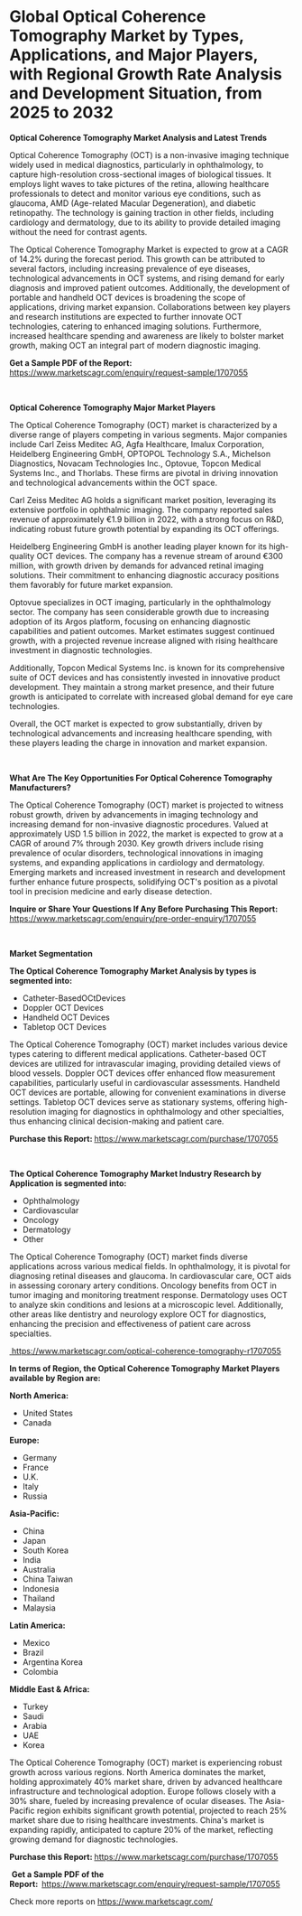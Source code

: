 <p><h1>Global Optical Coherence Tomography Market by Types, Applications, and Major Players, with Regional Growth Rate Analysis and Development Situation, from 2025 to 2032</h1></p><p><strong>Optical Coherence Tomography Market Analysis and Latest Trends</strong></p>
<p><p>Optical Coherence Tomography (OCT) is a non-invasive imaging technique widely used in medical diagnostics, particularly in ophthalmology, to capture high-resolution cross-sectional images of biological tissues. It employs light waves to take pictures of the retina, allowing healthcare professionals to detect and monitor various eye conditions, such as glaucoma, AMD (Age-related Macular Degeneration), and diabetic retinopathy. The technology is gaining traction in other fields, including cardiology and dermatology, due to its ability to provide detailed imaging without the need for contrast agents.</p><p>The Optical Coherence Tomography Market is expected to grow at a CAGR of 14.2% during the forecast period. This growth can be attributed to several factors, including increasing prevalence of eye diseases, technological advancements in OCT systems, and rising demand for early diagnosis and improved patient outcomes. Additionally, the development of portable and handheld OCT devices is broadening the scope of applications, driving market expansion. Collaborations between key players and research institutions are expected to further innovate OCT technologies, catering to enhanced imaging solutions. Furthermore, increased healthcare spending and awareness are likely to bolster market growth, making OCT an integral part of modern diagnostic imaging.</p></p>
<p><strong>Get a Sample PDF of the Report:&nbsp;</strong> <a href="https://www.marketscagr.com/enquiry/request-sample/1707055?utm_campaign=2565&utm_medium=2&utm_source=Github&utm_content=ia&utm_term=09032025&utm_id=optical-coherence-tomography">https://www.marketscagr.com/enquiry/request-sample/1707055</a></p>
<p>&nbsp;</p>
<p><strong>Optical Coherence Tomography Major Market Players</strong></p>
<p><p>The Optical Coherence Tomography (OCT) market is characterized by a diverse range of players competing in various segments. Major companies include Carl Zeiss Meditec AG, Agfa Healthcare, Imalux Corporation, Heidelberg Engineering GmbH, OPTOPOL Technology S.A., Michelson Diagnostics, Novacam Technologies Inc., Optovue, Topcon Medical Systems Inc., and Thorlabs. These firms are pivotal in driving innovation and technological advancements within the OCT space.</p><p>Carl Zeiss Meditec AG holds a significant market position, leveraging its extensive portfolio in ophthalmic imaging. The company reported sales revenue of approximately €1.9 billion in 2022, with a strong focus on R&D, indicating robust future growth potential by expanding its OCT offerings.</p><p>Heidelberg Engineering GmbH is another leading player known for its high-quality OCT devices. The company has a revenue stream of around €300 million, with growth driven by demands for advanced retinal imaging solutions. Their commitment to enhancing diagnostic accuracy positions them favorably for future market expansion.</p><p>Optovue specializes in OCT imaging, particularly in the ophthalmology sector. The company has seen considerable growth due to increasing adoption of its Argos platform, focusing on enhancing diagnostic capabilities and patient outcomes. Market estimates suggest continued growth, with a projected revenue increase aligned with rising healthcare investment in diagnostic technologies.</p><p>Additionally, Topcon Medical Systems Inc. is known for its comprehensive suite of OCT devices and has consistently invested in innovative product development. They maintain a strong market presence, and their future growth is anticipated to correlate with increased global demand for eye care technologies.</p><p>Overall, the OCT market is expected to grow substantially, driven by technological advancements and increasing healthcare spending, with these players leading the charge in innovation and market expansion.</p></p>
<p>&nbsp;</p>
<p><strong>What Are The Key Opportunities For Optical Coherence Tomography Manufacturers?</strong></p>
<p><p>The Optical Coherence Tomography (OCT) market is projected to witness robust growth, driven by advancements in imaging technology and increasing demand for non-invasive diagnostic procedures. Valued at approximately USD 1.5 billion in 2022, the market is expected to grow at a CAGR of around 7% through 2030. Key growth drivers include rising prevalence of ocular disorders, technological innovations in imaging systems, and expanding applications in cardiology and dermatology. Emerging markets and increased investment in research and development further enhance future prospects, solidifying OCT's position as a pivotal tool in precision medicine and early disease detection.</p></p>
<p><strong>Inquire or Share Your Questions If Any Before Purchasing This Report:</strong> <a href="https://www.marketscagr.com/enquiry/pre-order-enquiry/1707055?utm_campaign=2565&utm_medium=2&utm_source=Github&utm_content=ia&utm_term=09032025&utm_id=optical-coherence-tomography">https://www.marketscagr.com/enquiry/pre-order-enquiry/1707055</a></p>
<p>&nbsp;</p>
<p><strong>Market Segmentation</strong></p>
<p><strong>The Optical Coherence Tomography Market Analysis by types is segmented into:</strong></p>
<p><ul><li>Catheter-BasedOCtDevices</li><li>Doppler OCT Devices</li><li>Handheld OCT Devices</li><li>Tabletop OCT Devices</li></ul></p>
<p><p>The Optical Coherence Tomography (OCT) market includes various device types catering to different medical applications. Catheter-based OCT devices are utilized for intravascular imaging, providing detailed views of blood vessels. Doppler OCT devices offer enhanced flow measurement capabilities, particularly useful in cardiovascular assessments. Handheld OCT devices are portable, allowing for convenient examinations in diverse settings. Tabletop OCT devices serve as stationary systems, offering high-resolution imaging for diagnostics in ophthalmology and other specialties, thus enhancing clinical decision-making and patient care.</p></p>
<p><strong>Purchase this Report:&nbsp;</strong><a href="https://www.marketscagr.com/purchase/1707055?utm_campaign=2565&utm_medium=2&utm_source=Github&utm_content=ia&utm_term=09032025&utm_id=optical-coherence-tomography">https://www.marketscagr.com/purchase/1707055</a></p>
<p>&nbsp;</p>
<p><strong>The Optical Coherence Tomography Market Industry Research by Application is segmented into:</strong></p>
<p><ul><li>Ophthalmology</li><li>Cardiovascular</li><li>Oncology</li><li>Dermatology</li><li>Other</li></ul></p>
<p><p>The Optical Coherence Tomography (OCT) market finds diverse applications across various medical fields. In ophthalmology, it is pivotal for diagnosing retinal diseases and glaucoma. In cardiovascular care, OCT aids in assessing coronary artery conditions. Oncology benefits from OCT in tumor imaging and monitoring treatment response. Dermatology uses OCT to analyze skin conditions and lesions at a microscopic level. Additionally, other areas like dentistry and neurology explore OCT for diagnostics, enhancing the precision and effectiveness of patient care across specialties.</p></p>
<p><a href="https://www.marketscagr.com/optical-coherence-tomography-r1707055?utm_campaign=2565&utm_medium=2&utm_source=Github&utm_content=ia&utm_term=09032025&utm_id=optical-coherence-tomography">&nbsp;https://www.marketscagr.com/optical-coherence-tomography-r1707055</a></p>
<p><strong>In terms of Region, the Optical Coherence Tomography Market Players available by Region are:</strong></p>
<p>
    <p> <strong> North America: </strong>
        <ul>
            <li>United States</li>
            <li>Canada</li>
        </ul>
        </p> 
    <p> <strong> Europe: </strong>
        <ul>
            <li>Germany</li>
            <li>France</li>
            <li>U.K.</li>
            <li>Italy</li>
            <li>Russia</li>
        </ul>
        </p> 
    <p> <strong> Asia-Pacific: </strong>
        <ul>
            <li>China</li>
            <li>Japan</li>
            <li>South Korea</li>
            <li>India</li>
            <li>Australia</li>
            <li>China Taiwan</li>
            <li>Indonesia</li>
            <li>Thailand</li>
            <li>Malaysia</li>
        </ul>
        </p> 
    <p> <strong> Latin America: </strong>
        <ul>
            <li>Mexico</li>
            <li>Brazil</li>
            <li>Argentina Korea</li>
            <li>Colombia</li>
        </ul>
        </p> 
    <p> <strong> Middle East & Africa: </strong>
        <ul>
            <li>Turkey</li>
            <li>Saudi</li>
            <li>Arabia</li>
            <li>UAE</li>
            <li>Korea</li>
        </ul>
    </p>
    </p>
<p><p>The Optical Coherence Tomography (OCT) market is experiencing robust growth across various regions. North America dominates the market, holding approximately 40% market share, driven by advanced healthcare infrastructure and technological adoption. Europe follows closely with a 30% share, fueled by increasing prevalence of ocular diseases. The Asia-Pacific region exhibits significant growth potential, projected to reach 25% market share due to rising healthcare investments. China's market is expanding rapidly, anticipated to capture 20% of the market, reflecting growing demand for diagnostic technologies.</p></p>
<p><strong>Purchase this Report: </strong><a href="https://www.marketscagr.com/purchase/1707055?utm_campaign=2565&utm_medium=2&utm_source=Github&utm_content=ia&utm_term=09032025&utm_id=optical-coherence-tomography">https://www.marketscagr.com/purchase/1707055</a></p>
<p>&nbsp;<strong>Get a Sample PDF of the Report:&nbsp;&nbsp;</strong><a href="https://www.marketscagr.com/enquiry/request-sample/1707055?utm_campaign=2565&utm_medium=2&utm_source=Github&utm_content=ia&utm_term=09032025&utm_id=optical-coherence-tomography">https://www.marketscagr.com/enquiry/request-sample/1707055</a></p>
<p><strong></strong></p>
<p>Check more reports on <a href="https://www.marketscagr.com/?utm_campaign=2565&utm_medium=2&utm_source=Github&utm_content=ia&utm_term=09032025&utm_id=optical-coherence-tomography">https://www.marketscagr.com/</a></p>